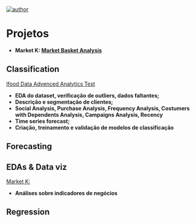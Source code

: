 [![author](https://img.shields.io/badge/author-alysson_guimarães-red.svg)](https://www.linkedin.com/in/guimaraesalysson/)
# Projetos<br>
* **Market K: [Market Basket Analysis](https://github.com/k3ybladewielder/market_k/blob/main/market_k_mba.ipynb)**<br>

## Classification
[Ifood Data Advenced Analytics Test](https://github.com/k3ybladewielder/ifood)
* **EDA do dataset, verificação de outliers, dados faltantes;**
* **Descrição e segmentação de clientes;**
* **Social Analysis, Purchase Analysis, Frequency Analysis, Costumers with Dependents Analysis, Campaigns Analysis, Recency**
* **Time series forecast;**
* **Criação, treinamento e validação de modelos de classificação**<br>


## Forecasting

## EDAs & Data viz
[Market K:](https://github.com/k3ybladewielder/market_k/blob/main/market_k_eda.ipynb)
* **Análises sobre indicadores de negócios**<br>

## Regression
